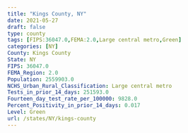 ```yaml
---
title: "Kings County, NY"
date: 2021-05-27
draft: false
type: county
tags: [FIPS:36047.0,FEMA:2.0,Large central metro,Green]
categories: [NY]
County: Kings County
State: NY
FIPS: 36047.0
FEMA_Region: 2.0
Population: 2559903.0
NCHS_Urban_Rural_Classification: Large central metro
Tests_in_prior_14_days: 251593.0
Fourteen_day_test_rate_per_100000: 9828.0
Percent_Positivity_in_prior_14_days: 0.017
Level: Green
url: /states/NY/kings-county
---
```



